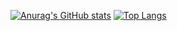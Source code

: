 [![Anurag's GitHub stats](https://github-readme-stats.vercel.app/api?username=LambDogFood)](https://github.com/anuraghazra/github-readme-stats)
[![Top Langs](https://github-readme-stats.vercel.app/api/top-langs/?username=LambDogFood&layout=compact)](https://github.com/anuraghazra/github-readme-stats) 
